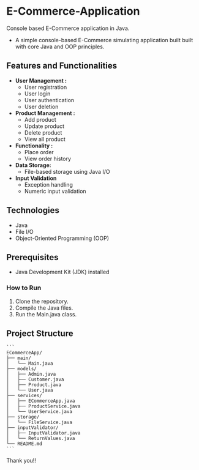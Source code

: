# E-Commerce-Application
Console based E-Commerce application in Java.

* A simple console-based E-Commerce simulating application built built with core Java and OOP principles.

## Features and Functionalities

* **User Management :**
  *   User registration
  *   User login
  *   User authentication
  *   User deletion
* **Product Management :**
  *   Add product
  *   Update product
  *   Delete product
  *   View all product
* **Functionality :**
  *   Place order
  *   View order history
* **Data Storage:**
  *   File-based storage using Java I/O
* **Input Validation**
  *   Exception handling
  *   Numeric input validation

## Technologies

* Java
* File I/O
* Object-Oriented Programming (OOP)

## Prerequisites

* Java Development Kit (JDK) installed

### How to Run

1.  Clone the repository.
2.  Compile the Java files.
3.  Run the Main.java class.

## Project Structure
    ```
    ECommerceApp/
    ├── main/
    │   └── Main.java
    ├── models/
    │   ├── Admin.java
    │   ├── Customer.java
    │   ├── Product.java
    │   └── User.java
    ├── services/
    │   ├── ECommerceApp.java
    │   ├── ProductService.java
    │   └── UserService.java
    ├── storage/
    │   └── FileService.java
    ├── inputValidator/
    │   ├── InputValidator.java
    │   └── ReturnValues.java
    └── README.md
    ```

Thank you!!
